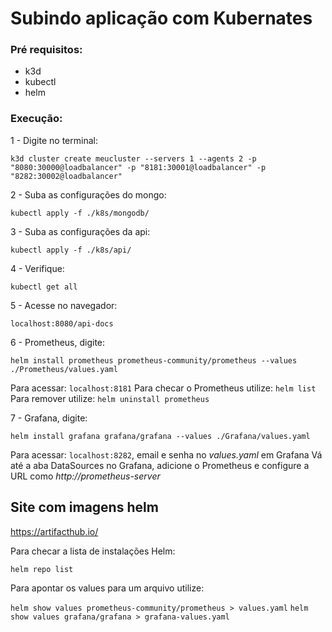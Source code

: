 # Subindo aplicação com Kubernates

### Pré requisitos:

  - k3d
  - kubectl
  - helm

### Execução:

1 - Digite no terminal:

  ```k3d cluster create meucluster --servers 1 --agents 2 -p "8080:30000@loadbalancer" -p "8181:30001@loadbalancer" -p "8282:30002@loadbalancer"```

2 - Suba as configurações do mongo:

  ```kubectl apply -f ./k8s/mongodb/```

3 - Suba as configurações da api:

  ```kubectl apply -f ./k8s/api/```

4 - Verifique:

  ```kubectl get all```

5 - Acesse no navegador:

  ```localhost:8080/api-docs```

6 - Prometheus, digite:

  ```helm install prometheus prometheus-community/prometheus --values ./Prometheus/values.yaml```

  Para acessar: ```localhost:8181```
  Para checar o Prometheus utilize: ```helm list```
  Para remover utilize: ```helm uninstall prometheus```

7 - Grafana, digite:

  ```helm install grafana grafana/grafana --values ./Grafana/values.yaml```

  Para acessar: ```localhost:8282```, email e senha no _values.yaml_ em Grafana
  Vá até a aba DataSources no Grafana, adicione o Prometheus e configure a URL como _http://prometheus-server_

  

## Site com imagens helm

https://artifacthub.io/

Para checar a lista de instalações Helm:

```helm repo list```

Para apontar os values para um arquivo utilize:

```helm show values prometheus-community/prometheus > values.yaml```
```helm show values grafana/grafana > grafana-values.yaml```